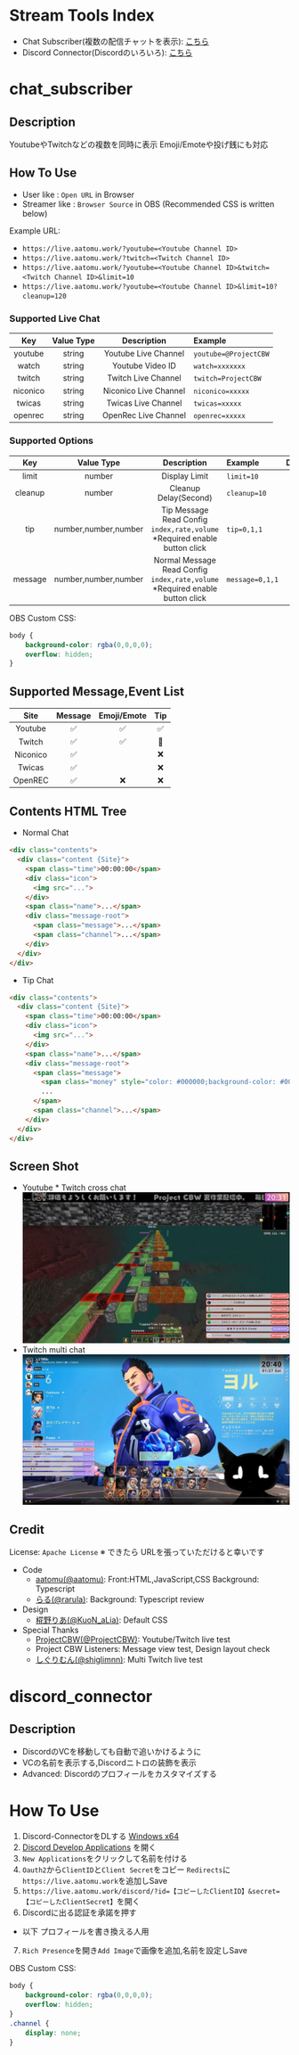# Stream Tools Index
* Chat Subscriber(複数の配信チャットを表示): [こちら](#chat_subscriber)
* Discord Connector(Discordのいろいろ): [こちら](#discord_connector)

# chat_subscriber
## Description
YoutubeやTwitchなどの複数を同時に表示 Emoji/Emoteや投げ銭にも対応

## How To Use
* User like     : `Open URL` in Browser
* Streamer like : `Browser Source` in OBS (Recommended CSS is written below)

Example URL:
* `https://live.aatomu.work/?youtube=<Youtube Channel ID>`
* `https://live.aatomu.work/?twitch=<Twitch Channel ID>`
* `https://live.aatomu.work/?youtube=<Youtube Channel ID>&twitch=<Twitch Channel ID>&limit=10`
* `https://live.aatomu.work/?youtube=<Youtube Channel ID>&limit=10?cleanup=120`

### Supported Live Chat
| Key | Value Type | Description | Example |
| :-: | :-: | :-: | :- |
| youtube | string | Youtube Live Channel | `youtube=@ProjectCBW` |
| watch | string | Youtube Video ID | `watch=xxxxxxx` |
| twitch | string | Twitch Live Channel | `twitch=ProjectCBW` |
| niconico | string | Niconico Live Channel | `niconico=xxxxx` |
| twicas | string | Twicas Live Channel | `twicas=xxxxx` |
| openrec | string | OpenRec Live Channel | `openrec=xxxxx` |

### Supported Options
| Key | Value Type | Description | Example | Default |
| :-: | :-: | :-: | :- | :-: |
| limit | number | Display Limit | `limit=10` | 20 |
| cleanup | number | Cleanup Delay(Second) | `cleanup=10` |  |
| tip | number,number,number | Tip Message Read Config<br>`index,rate,volume`<br>*Required enable button click  | `tip=0,1,1` |  |
| message | number,number,number | Normal Message Read Config<br>`index,rate,volume`<br>*Required enable button click  | `message=0,1,1` |  |

OBS Custom CSS:
```css
body {
    background-color: rgba(0,0,0,0);
    overflow: hidden;
}
```

## Supported Message,Event List
| Site     | Message            | Emoji/Emote        | Tip                  |
| :-:      | :-:                | :-:                | :-:                  |
| Youtube  | :white_check_mark: | :white_check_mark: | :white_check_mark:   |
| Twitch   | :white_check_mark: | :white_check_mark: | :small_red_triangle: |
| Niconico | :white_check_mark: |                    | :x:                  |
| Twicas   | :white_check_mark: |                    | :x:                  |
| OpenREC  | :white_check_mark: | :x:                | :x:                  |

## Contents HTML Tree
* Normal Chat
```html
<div class="contents">
  <div class="content {Site}">
    <span class="time">00:00:00</span>
    <div class="icon">
      <img src="...">
    </div>
    <span class="name">...</span>
    <div class="message-root">
      <span class="message">...</span>
      <span class="channel">...</span>
    </div>
  </div>
</div>
```

* Tip Chat
```html
<div class="contents">
  <div class="content {Site}">
    <span class="time">00:00:00</span>
    <div class="icon">
      <img src="...">
    </div>
    <span class="name">...</span>
    <div class="message-root">
      <span class="message">
        <span class="money" style="color: #000000;background-color: #000000;">$0.00</span>
        ...
      </span>
      <span class="channel">...</span>
    </div>
  </div>
</div>
```

## Screen Shot
* Youtube * Twitch cross chat
![Youtube*twitch cross chat screen shot](./example-youtube-twitch.png)
* Twitch multi chat
![Twitch multi chat screen shot](./example-multi-twitch.png)


## Credit
License: `Apache License`
※ できたら URLを張っていただけると幸いです
* Code
  * [aatomu(@aatomu)](https://x.com/aatomu21263): Front:HTML,JavaScript,CSS Background: Typescript
  * [らる(@rarula)](https://twitter.com/rarula_): Background: Typescript review
* Design
  * [椛野りあ(@KuoN_aLia)](https://x.com/KuoN_aLia): Default CSS
* Special Thanks
  * [ProjectCBW(@ProjectCBW)](https://x.com/ProjectCBW): Youtube/Twitch live test
  * Project CBW Listeners: Message view test, Design layout check
  * [しぐりむん(@shiglimnn)](https://twitter.com/shiglimnn): Multi Twitch live test

# discord_connector
## Description
* DiscordのVCを移動しても自動で追いかけるように
* VCの名前を表示する,Discordニトロの装飾を表示
* Advanced: Discordのプロフィールをカスタマイズする

# How To Use
1. Discord-ConnectorをDLする [Windows x64](https://raw.githubusercontent.com/aatomu/chat_subscriber/main/discord-connector/build/DiscordConnector-Win64.exe)
2. [Discord Develop Applications](https://discord.com/developers/applications) を開く
3. `New Applications`をクリックして名前を付ける
4. `Oauth2`から`ClientID`と`Client Secret`をコピー `Redirects`に`https://live.aatomu.work`を追加しSave
5. `https://live.aatomu.work/discord/?id=【コピーしたClientID】&secret=【コピーしたClientSecret】`を開く
6. Discordに出る認証を承諾を押す
* 以下 プロフィールを書き換える人用
7. `Rich Presence`を開き`Add Image`で画像を追加,名前を設定しSave

OBS Custom CSS:
```css
body {
    background-color: rgba(0,0,0,0);
    overflow: hidden;
}
.channel {
    display: none;
}
```
